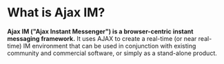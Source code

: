 # What is Ajax IM?
**Ajax IM ("Ajax Instant Messenger") is a browser-centric instant messaging framework.** It uses AJAX to create a real-time (or near real-time) IM environment that can be used in conjunction with existing community and commercial software, or simply as a stand-alone product.

